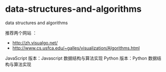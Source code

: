 # data-structures-and-algorithms

data structures and algorithms

推荐两个网站 ：
- http://zh.visualgo.net/  
- http://www.cs.usfca.edu/~galles/visualization/Algorithms.html

JavaScript 版本：Javascript 数据结构与算法实现
Python 版本：Python 数据结构与算法实现
